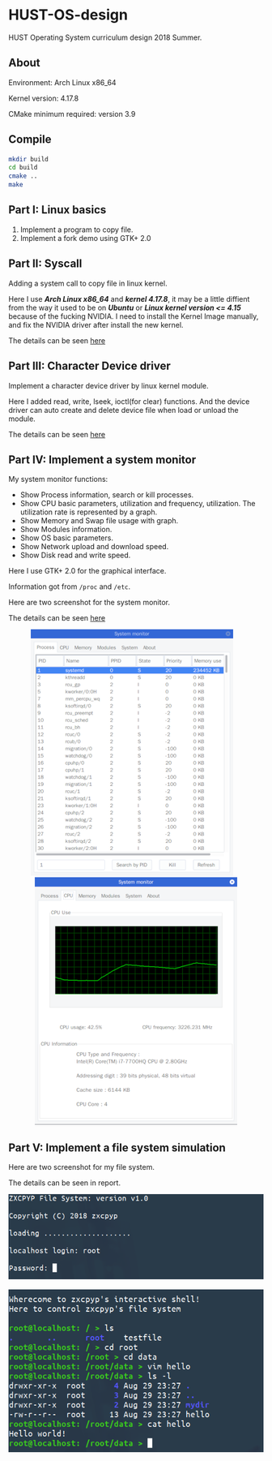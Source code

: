 # HUST-OS-design
HUST Operating System curriculum design 2018 Summer.

## About

Environment: Arch Linux x86_64

Kernel version: 4.17.8

CMake minimum required: version 3.9

## Compile

```sh
mkdir build
cd build
cmake ..
make
```

## Part I: Linux basics

1. Implement a program to copy file.
2. Implement a fork demo using GTK+ 2.0

## Part II: Syscall

Adding a system call to copy file in linux kernel.

Here I use ***Arch Linux x86_64*** and ***kernel 4.17.8***, it may be a little diffient from the way it used to be on ***Ubuntu*** or ***Linux kernel version <= 4.15*** because of the fucking NVIDIA. I need to install the Kernel Image manually, and fix the NVIDIA driver after install the new kernel.

The details can be seen [here](PartII-Syscall)

## Part III: Character Device driver

Implement a character device driver by linux kernel module.

Here I added read, write, lseek, ioctl(for clear) functions. And the device driver can auto create and delete device file when load or unload the module.

The details can be seen [here](PartIII-Device_driver)

## Part IV: Implement a system monitor

My system monitor functions:

* Show Process information, search or kill processes.
* Show CPU basic parameters, utilization and frequency, utilization. The utilization rate is represented by a graph.
* Show Memory and Swap file usage with graph.
* Show Modules information.
* Show OS basic parameters.
* Show Network upload and download speed.
* Show Disk read and write speed.

Here I use GTK+ 2.0 for the graphical interface.

Information got from `/proc` and `/etc`.

Here are two screenshot for the system monitor.

The details can be seen [here](PartIV-System_monitor)

<div align="center">
  <img src="image/process.png">&nbsp;&nbsp;&nbsp;&nbsp;<img src="image/cpu.png">
</div>

## Part V: Implement a file system simulation

Here are two screenshot for my file system.

The details can be seen in report.

<div align="center">
  <img src="image/login.png">&nbsp;&nbsp;&nbsp;&nbsp;<img src="image/fs.png">
</div>
